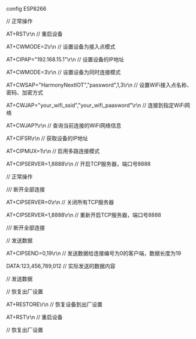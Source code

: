 
config ESP8266

// 正常操作

AT+RST\r\n                     // 重启设备

AT+CWMODE=2\r\n                // 设置设备为接入点模式

AT+CIPAP="192.168.15.1"\r\n    // 设置设备的IP地址

AT+CWMODE=3\r\n                // 设置设备为同时连接模式

AT+CWSAP="HarmonyNextIOT","password",1,3\r\n   // 设置WiFi接入点名称、密码、加密方式

AT+CWJAP="your_wifi_ssid","your_wifi_paasword"\r\n          // 连接到指定WiFi网络

AT+CWJAP?\r\n                  // 查询当前连接的WiFi网络信息

AT+CIFSR\r\n                   // 获取设备的IP地址

AT+CIPMUX=1\r\n                // 启用多路连接模式

AT+CIPSERVER=1,8888\r\n        // 开启TCP服务器，端口号8888

// 正常操作

/// 断开全部连接

AT+CIPSERVER=0\r\n             // 关闭所有TCP服务器

AT+CIPSERVER=1,8888\r\n        // 重新开启TCP服务器，端口号8888

/// 断开全部连接

// 发送数据

AT+CIPSEND=0,19\r\n            // 发送数据给连接编号为0的客户端，数据长度为19

DATA:123,456,789,012           // 实际发送的数据内容

// 发送数据

// 恢复出厂设置

AT+RESTORE\r\n                 // 恢复设备到出厂设置

AT+RST\r\n                     // 重启设备

// 恢复出厂设置
